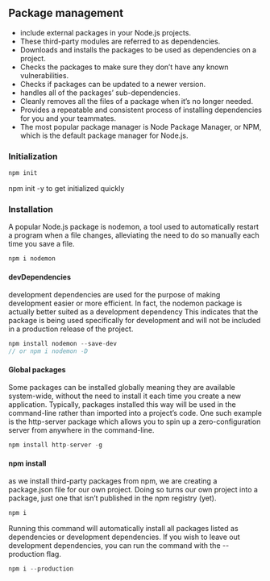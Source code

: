 ## Package management
- include external packages in your Node.js projects.
- These third-party modules are referred to as dependencies.
- Downloads and installs the packages to be used as dependencies on a project.
- Checks the packages to make sure they don’t have any known vulnerabilities.
- Checks if packages can be updated to a newer version.
- handles all of the packages’ sub-dependencies.
- Cleanly removes all the files of a package when it’s no longer needed.
- Provides a repeatable and consistent process of installing dependencies for you and your teammates.
- The most popular package manager is Node Package Manager, or NPM, which is the default package manager for Node.js.

### Initialization

```js
npm init
```

npm init -y to get initialized quickly

### Installation
A popular Node.js package is nodemon, a tool used to automatically restart a program when a file changes, alleviating the need to do so manually each time you save a file.

```js
npm i nodemon
```

#### devDependencies
development dependencies are used for the purpose of making development easier or more efficient.
In fact, the nodemon package is actually better suited as a development dependency
This indicates that the package is being used specifically for development and will not be included in a production release of the project.

```js
npm install nodemon --save-dev
// or npm i nodemon -D
```

#### Global packages
Some packages can be installed globally meaning they are available system-wide, without the need to install it each time you create a new application.
Typically, packages installed this way will be used in the command-line rather than imported into a project’s code. 
One such example is the http-server package which allows you to spin up a zero-configuration server from anywhere in the command-line.

```js
npm install http-server -g
```

#### npm install
as we install third-party packages from npm, we are creating a package.json file for our own project. Doing so turns our own project into a package, just one that isn’t published in the npm registry (yet).

```js
npm i
```
Running this command will automatically install all packages listed as dependencies or development dependencies. If you wish to leave out development dependencies, you can run the command with the --production flag.

```js
npm i --production
```


